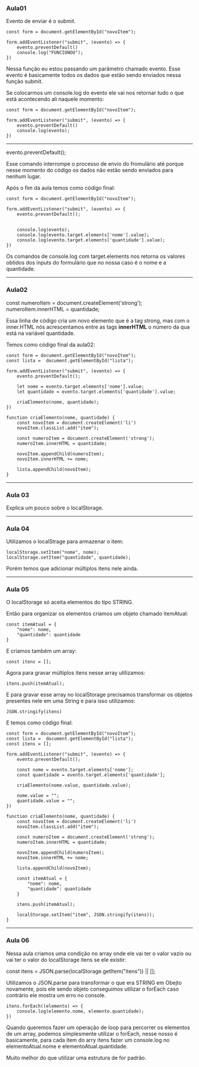 ### Aula01

Evento de enviar é o submit.

    const form = document.getElementById("novoItem");

    form.addEventListener("submit", (evento) => {
        evento.preventDefault()
        console.log("FUNCIONOU");
    })

Nessa função eu estou passando um parâmetro chamado evento. Esse evento é basicamente todos os dados que estão sendo enviados nessa função submit.

Se colocarmos um console.log do evento ele vai nos retornar tudo o que está acontecendo ali naquele momento:

    const form = document.getElementById("novoItem");

    form.addEventListener("submit", (evento) => {
        evento.preventDefault()
        console.log(evento);
    })

-----------------------------------

evento.preventDefault();

Esse comando interrompe o processo de envio do fromulário até porque nesse momento do código os dados não estão sendo enviados para nenhum lugar.

Após o fim da aula temos como código final:

    const form = document.getElementById("novoItem");

    form.addEventListener("submit", (evento) => {
        evento.preventDefault();


        console.log(evento);
        console.log(evento.target.elements['nome'].value);
        console.log(evento.target.elements['quantidade'].value);
    })

Os comandos de console.log com target.elements nos retorna os valores obtidos dos inputs do formulário que no nossa caso é o nome e a quantidade.

-----------------------------------

### Aula02

const numeroItem = document.createElement('strong');
numeroItem.innerHTML = quantidade;

Essa linha de código cria um novo elemento que é a tag strong, mas com o inner.HTML nós acrescentamos entre as tags <strong>innerHTML</strong> o número da qua está na variável quantidade.

Temos como código final da aula02:

    const form = document.getElementById("novoItem");
    const lista =  document.getElementById("lista");

    form.addEventListener("submit", (evento) => {
        evento.preventDefault();

        let nome = evento.target.elements['nome'].value;
        let quantidade = evento.target.elements['quantidade'].value;

        criaElemento(nome, quantidade);
    })

    function criaElemento(nome, quantidade) {
        const novoItem = document.createElement('li')
        novoItem.classList.add("item");

        const numeroItem = document.createElement('strong');
        numeroItem.innerHTML = quantidade;

        novoItem.appendChild(numeroItem);
        novoItem.innerHTML += nome;

        lista.appendChild(novoItem);
    }

-----------------------------------

### Aula 03

Explica um pouco sobre o localStorage.

-----------------------------------

### Aula 04

Utilizamos o localStrage para armazenar o item:

    localStorage.setItem("nome", nome);
    localStorage.setItem("quantidade", quantidade);

Porém temos que adicionar múltiplos itens nele ainda.

-----------------------------------

### Aula 05

O localStorage só aceita elementos do tipo STRING.

Então para organizar os elementos criamos um objeto chamado itemAtual:

    const itemAtual = {
        "nome": nome,
        "quantidade": quantidade
    }

E criamos também um array:

    const itens = [];

Agora para gravar múltiplos itens nesse array utilizamos:

    itens.push(itemAtual);

E para gravar esse array no localStorage precisamos transformar os objetos presentes nele em uma String e para isso utilizamos:

    JSON.stringify(itens)

E temos como código final:

    const form = document.getElementById("novoItem");
    const lista =  document.getElementById("lista");
    const itens = [];

    form.addEventListener("submit", (evento) => {
        evento.preventDefault();

        const nome = evento.target.elements['nome'];
        const quantidade = evento.target.elements['quantidade'];

        criaElemento(nome.value, quantidade.value);

        nome.value = "";
        quantidade.value = "";
    })

    function criaElemento(nome, quantidade) {
        const novoItem = document.createElement('li')
        novoItem.classList.add("item");

        const numeroItem = document.createElement('strong');
        numeroItem.innerHTML = quantidade;

        novoItem.appendChild(numeroItem);
        novoItem.innerHTML += nome;

        lista.appendChild(novoItem);

        const itemAtual = {
            "nome": nome,
            "quantidade": quantidade
        }

        itens.push(itemAtual);

        localStorage.setItem("item", JSON.stringify(itens));
    }

-----------------------------------

### Aula 06

Nessa aula criamos uma condição no array onde ele vai ter o valor vazio ou vai ter o valor do localStorage itens se ele existir:

const itens = JSON.parse(localStorage.getItem("itens")) || [];

Utilizamos o JSON.parse para transformar o que era STRING em Obejto novamente, pois ele sendo objeto conseguimos utilizar o forEach caso contrário ele mostra um erro no console.

    itens.forEach((elemento) => {
        console.log(elemento.nome, elemento.quantidade);
    })

Quando queremos fazer um operação de loop para percorrer os elementos de um array, podemos simplesmente utilizar o forEach, nesse nosso é basicamente, para cada item do arry itens fazer um console.log no elementoAtual.nome e elementoAtual.quantidade.

Muito  melhor do que utilizar uma estrutura de for padrão.







